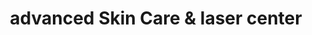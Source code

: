 ---
title: "advanced Skin Care & laser center"
url: /grand-junction/advanced-skin-care-und-laser-center/
shop: Kosmetik
---
